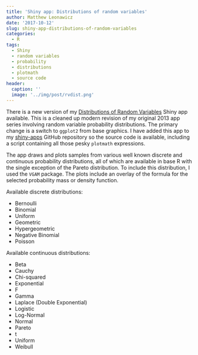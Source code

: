 ```yaml
---
title: 'Shiny app: Distributions of random variables'
author: Matthew Leonawicz
date: '2017-10-12'
slug: shiny-app-distributions-of-random-variables
categories:
  - R
tags:
  - Shiny
  - random variables
  - probability
  - distributions
  - plotmath
  - source code
header:
  caption: ''
  image: '../img/post/rvdist.png'
---
```


There is a new version of my [Distributions of Random Variables](https://uasnap.shinyapps.io/rvdist/) Shiny app available.
This is a cleaned up modern revision of my original 2013 app series involving random variable probability distributions.
The primary change is a switch to `ggplot2` from base graphics. I have added this app to my [shiny-apps](https://github.com/ua-snap/shiny-apps) GitHub repository so the source code is available, including a script containing all those pesky `plotmath` expressions.

The app draws and plots samples from various well known discrete and continuous probability distributions, all of which are available in base R with the single exception of the Pareto distribution. To include this distribution, I used the `VGAM` package. The plots include an overlay of the formula for the selected probability mass or density function.

Available discrete distributions:

* Bernoulli
* Binomial
* Uniform
* Geometric
* Hypergeometric
* Negative Binomial
* Poisson

Available continuous distributions:

* Beta
* Cauchy
* Chi-squared
* Exponential
* F
* Gamma
* Laplace (Double Exponential)
* Logistic
* Log-Normal
* Normal
* Pareto
* t
* Uniform
* Weibull
